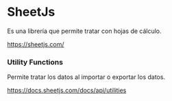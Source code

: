 # SheetJs
Es una librería que permite tratar con hojas de cálculo.

https://sheetjs.com/

### Utility Functions
Permite tratar los datos al importar o exportar los datos.

https://docs.sheetjs.com/docs/api/utilities